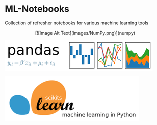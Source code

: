 # ML-Notebooks
Collection of refresher notebooks for various machine learning tools

<p align="center">
[![Image Alt Text](images/NumPy.png)](numpy)  
  
  
[![Image Alt Text](images/Pandas.png)](pandas)  
  
  
[![Image Alt Text](images/scikit-learn.png)](scikit-learn)
</p>

